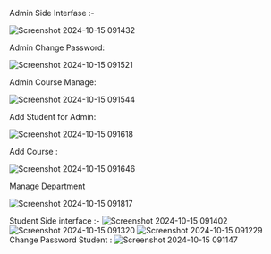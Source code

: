 
Admin Side Interfase :-

![Screenshot 2024-10-15 091432](https://github.com/user-attachments/assets/03bb5ec7-24fe-4e9e-97dd-a97e789031c3)

Admin Change Password:

![Screenshot 2024-10-15 091521](https://github.com/user-attachments/assets/9fd344d2-5a02-47f9-9831-b3a83a467087)

Admin Course Manage: 

![Screenshot 2024-10-15 091544](https://github.com/user-attachments/assets/4192c4f0-c96e-494d-a34d-f3e9b2d8e69f)

Add Student for Admin:

![Screenshot 2024-10-15 091618](https://github.com/user-attachments/assets/e467541f-9b99-472f-aa0b-d3a60a189ca4)

Add Course :

![Screenshot 2024-10-15 091646](https://github.com/user-attachments/assets/b8d7e36d-fc87-4cd2-a1a4-a82e08c77fda)

Manage Department 

![Screenshot 2024-10-15 091817](https://github.com/user-attachments/assets/299a72ff-02a7-43f7-857c-160e11aeb5c1)

Student Side interface :-
![Screenshot 2024-10-15 091402](https://github.com/user-attachments/assets/84b6d407-7fce-4069-a80b-621ea74d6312)
![Screenshot 2024-10-15 091320](https://github.com/user-attachments/assets/aeda11e7-7328-4fe2-b57c-d51c1a938a06)
![Screenshot 2024-10-15 091229](https://github.com/user-attachments/assets/35c6d793-0b56-4843-adaf-ad5f048431c9)
Change Password Student :
![Screenshot 2024-10-15 091147](https://github.com/user-attachments/assets/a81ae633-8c7d-4d88-a6cd-f6ab374e6a3d)


